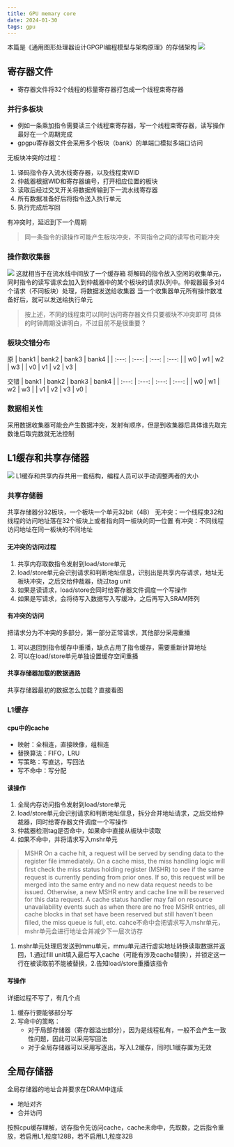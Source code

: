 ```yaml
---
title: GPU memary core
date: 2024-01-30 
tags: gpu
---
```

本篇是《通用图形处理器设计GPGPI编程模型与架构原理》的存储架构
![](pic/gpgpumemary.png)
<!--more-->
## 寄存器文件
- 寄存器文件将32个线程的标量寄存器打包成一个线程束寄存器
### 并行多板块
- 例如一条乘加指令需要读三个线程束寄存器，写一个线程束寄存器，读写操作最好在一个周期完成
- gpgpu寄存器文件会采用多个板块（bank）的单端口模拟多端口访问

无板块冲突的过程：
1. 译码指令存入流水线寄存器，以及线程束WID
2. 仲裁器根据WID和寄存器编号，打开相应位置的板块
3. 读取后经过交叉开关将数据传输到下一流水线寄存器
4. 所有数据准备好后将指令送入执行单元
5. 执行完成后写回

有冲突时，延迟到下一个周期
> 同一条指令的读操作可能产生板块冲突，不同指令之间的读写也可能冲突
### 操作数收集器
![](pic/gpgpucollector.png)
这就相当于在流水线中间放了一个缓存箱
将解码的指令放入空闲的收集单元，同时指令的读写请求会加入到仲裁器中的某个板块的请求队列中。仲裁器最多对4个请求（不同板块）处理，将数据发送给收集器
当一个收集器单元所有操作数准备好后，就可以发送给执行单元
> 按上述，不同的线程束可以同时访问寄存器文件只要板块不冲突即可
> 具体的时钟周期没讲明白，不过目前不是很重要？                                         
### 板块交错分布
原
| bank1 | bank2 | bank3 | bank4 |
| :---: | :---: | :---: | :---: |
|  w0   |  w1   |  w2   |  w3   |
|  v0   |  v1   |  v2   |  v3   |

交错
| bank1 | bank2 | bank3 | bank4 |
| :---: | :---: | :---: | :---: |
|  w0   |  w1   |  w2   |  w3   |
|  v1   |  v2   |  v3   |  v0   |
### 数据相关性
采用数据收集器可能会产生数据冲突，发射有顺序，但是到收集器后具体谁先取完数谁后取完数就无法控制


## L1缓存和共享存储器
![](pic/gpgpureg.png)
L1缓存和共享内存共用一套结构，编程人员可以手动调整两者的大小
### 共享存储器
共享存储器分32板块，一个板块一个单元32bit（4B）
无冲突：一个线程束32和线程的访问地址落在32个板块上或者指向同一板块的同一位置
有冲突：不同线程访问地址在同一板块的不同地址

#### 无冲突的访问过程
1. 共享内存取数指令发射到load/store单元
2. load/store单元会识别请求和判断地址信息，识别出是共享内存请求，地址无板块冲突，之后交给仲裁器，绕过tag unit
3. 如果是读请求，load/store会同时给寄存器文件调度一个写操作
4. 如果是写请求，会将待写入数据写入写缓冲，之后再写入SRAM阵列
#### 有冲突的访问
把请求分为不冲突的多部分，第一部分正常请求，其他部分采用重播
1. 可以退回到指令缓存中重播，缺点占用了指令缓存，需要重新计算地址
2. 可以在load/store单元单独设置缓存空间重播
#### 共享存储器加载的数据通路
共享存储器最初的数据怎么加载？直接看图

### L1缓存
#### cpu中的cache
- 映射：全相连，直接映像，组相连
- 替换算法：FIFO，LRU
- 写策略：写直达，写回法
- 写不命中：写分配

#### 读操作
1. 全局内存访问指令发射到load/store单元
2. load/store单元会识别请求和判断地址信息，拆分合并地址请求，之后交给仲裁器，同时给寄存器文件调度一个写操作
3. 仲裁器检测tag是否命中，如果命中直接从板块中读取
4. 如果不命中，并将请求写入mshr单元
> MSHR
> On a cache hit, a request will be served by sending data to the register ﬁle immediately. On a cache miss, the miss handling logic will ﬁrst check the miss status holding register (MSHR) to see if the same request is currently pending from prior ones. If so, this request will be merged into the same entry and no new data request needs to be issued. Otherwise, a new MSHR entry and cache line will be reserved for this data request. A cache status handler may fail on resource unavailability events such as when there are no free MSHR entries, all cache blocks in that set have been reserved but still haven’t been ﬁlled, the miss queue is full, etc.
> cahce不命中会把请求写入mshr单元，mshr单元会进行地址合并减少下一层次访存
1. mshr单元处理后发送到mmu单元，mmu单元进行虚实地址转换读取数据并返回，1.通过fill unit填入最后写入cache（可能有涉及cache替换），并锁定这一行在被读取前不能被替换，2.告知load/store重播该指令
#### 写操作
详细过程不写了，有几个点
1. 缓存行要能够部分写
2. 写命中的策略：
   - 对于局部存储器（寄存器溢出部分），因为是线程私有，一般不会产生一致性问题，因此可以采用写回法
   - 对于全局存储器可以采用写逐出，写入L2缓存，同时L1缓存置为无效

## 全局存储器
全局存储器的地址合并要求在DRAM中连续
- 地址对齐
- 合并访问

按照cpu缓存理解，访存指令先访问cache，cache未命中，先取数，之后指令重放，若启用L1,粒度128B，若不启用L1,粒度32B